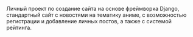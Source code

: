 Личный проект по создание сайта на основе фреймворка Django, стандартный сайт с новостями на тематику аниме, с возможностью регистрации и добавление личных постов, а также с системой рейтинга.
